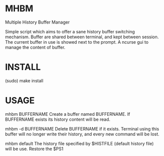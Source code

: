 MHBM
====

Multiple History Buffer Manager

Simple script which aims to offer a sane history buffer switching mechanism.
Buffer are shared between terminal, and kept between session.
The current buffer in use is showed next to the prompt.
A ncurse gui to manage the content of buffer.

INSTALL
===

(sudo) make install

USAGE
===

mhbm BUFFERNAME 
Create a buffer named BUFFERNAME. If BUFFERNAME exists its history
content will be read.

mhbm -d BUFFERNAME
Delete BUFFERNAME if it exists. Terminal using this buffer will no longer write their
history, and every new command will be lost.

mhbm default
The history file specified by $HISTFILE (default history file) will be use. Restore the
$PS1
